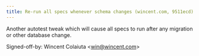 ```yaml
---
title: Re-run all specs whenever schema changes (wincent.com, 9511ecd)
---
```


Another autotest tweak which will cause all specs to run after any migration or other database change.

Signed-off-by: Wincent Colaiuta &lt;win@wincent.com&gt;
